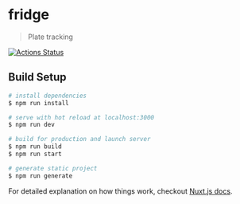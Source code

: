 # fridge

> Plate tracking  
  
[![Actions Status](https://wdp9fww0r9.execute-api.us-west-2.amazonaws.com/production/badge/teammaclean/fridge)](https://wdp9fww0r9.execute-api.us-west-2.amazonaws.com/production/results/teammaclean/fridge)


## Build Setup

``` bash
# install dependencies
$ npm run install

# serve with hot reload at localhost:3000
$ npm run dev

# build for production and launch server
$ npm run build
$ npm run start

# generate static project
$ npm run generate
```

For detailed explanation on how things work, checkout [Nuxt.js docs](https://nuxtjs.org).
